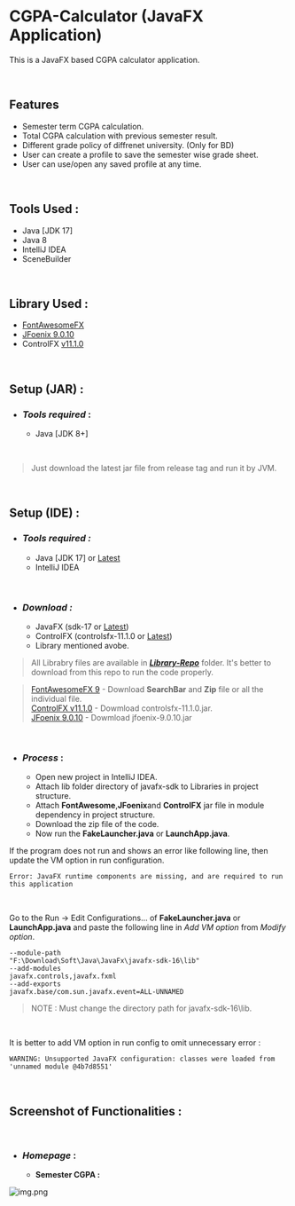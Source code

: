 # CGPA-Calculator (JavaFX Application)

This is a JavaFX based CGPA calculator application. 

<br>

## Features

- Semester term CGPA calculation.
- Total CGPA calculation with previous semester result.
- Different grade policy of diffrenet university. (Only for BD)
- User can create a profile to save the semester wise grade sheet.
- User can use/open any saved profile at any time.


<br>

## Tools Used :

- Java [JDK 17]
- Java 8
- IntelliJ IDEA
- SceneBuilder

<br>

## Library Used :

- [FontAwesomeFX](https://github.com/Jerady/fontawesomefx-glyphsbrowser)
- [JFoenix 9.0.10](http://www.jfoenix.com/)
- ControlFX [v11.1.0](https://jar-download.com/artifacts/org.controlsfx/controlsfx-samples)

<br>

## Setup (JAR) :

- ### _Tools required_ :
  - Java [JDK 8+]


<br>

> Just download the latest jar file from release tag and run it by JVM. 

<br>

## Setup (IDE) :

- ### _Tools required :_
  - Java [JDK 17] or [Latest](https://www.oracle.com/java/technologies/downloads/)
  - IntelliJ IDEA

<br>

- ### _Download :_
  - JavaFX (sdk-17 or [Latest](https://gluonhq.com/products/javafx/))
  - ControlFX (controlsfx-11.1.0 or [Latest](https://jar-download.com/artifacts/org.controlsfx/controlsfx-samples))
  - Library mentioned avobe.

> All Librabry files are available in [**_Library-Repo_**](https://github.com/ashik5757/Library-Repo.git) folder. It's better to download from this repo to run the code properly.

>  [FontAwesomeFX 9](https://github.com/ashik5757/Library-Repo/tree/master/Java/FontAwesomeFX) - Download **SearchBar** and **Zip** file or all the individual file. <br>
>  [ControlFX v11.1.0](https://github.com/ashik5757/Library-Repo/tree/master/Java/ControlFX) - Dowmload controlsfx-11.1.0.jar. <br>
>  [JFoenix 9.0.10](https://github.com/ashik5757/Library-Repo/tree/master/Java/JFoenix) - Dowmload jfoenix-9.0.10.jar

<br>


- ### _Process_ :

  - Open new project in IntelliJ IDEA.
  - Attach lib folder directory of javafx-sdk to Libraries in project structure.
  - Attach **FontAwesome**,**JFoenix**and **ControlFX** jar file in module dependency in project structure.
  - Download the zip file of the code.
  - Now run the **FakeLauncher.java** or **LaunchApp.java**.

If the program does not run and shows an error like following line, then update the VM option in run configuration.

    Error: JavaFX runtime components are missing, and are required to run this application

<br>

Go to the Run -> Edit Configurations... of **FakeLauncher.java** or **LaunchApp.java** and paste the following line in _Add VM option_ from _Modify option_.

~~~
--module-path
"F:\Download\Soft\Java\JavaFx\javafx-sdk-16\lib"
--add-modules
javafx.controls,javafx.fxml
--add-exports
javafx.base/com.sun.javafx.event=ALL-UNNAMED
~~~

> NOTE : Must change the directory path for javafx-sdk-16\lib.

<br>

It is better to add VM option in run config to omit unnecessary error :

    WARNING: Unsupported JavaFX configuration: classes were loaded from 'unnamed module @4b7d8551'


<br>


## Screenshot of Functionalities :

<br>

- ### _Homepage_ :

  - **Semester CGPA :**

<p align="center" width="100%">
    
</p>

![img.png](img.png)






